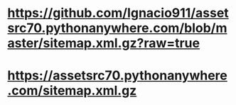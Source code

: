 # https://github.com/Ignacio911/assetsrc70.pythonanywhere.com/blob/master/sitemap.xml.gz?raw=true
# https://assetsrc70.pythonanywhere.com/sitemap.xml.gz
